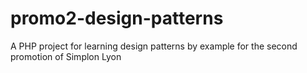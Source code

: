 # promo2-design-patterns
A PHP project for learning design patterns by example for the second promotion of Simplon Lyon
